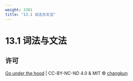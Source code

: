 ```yaml
---
weight: 3301
title: "13.1 词法与文法"
---
```


# 13.1 词法与文法




## 许可

[Go under the hood](https://github.com/golang-design/under-the-hood) | CC-BY-NC-ND 4.0 & MIT &copy; [changkun](https://changkun.de)
